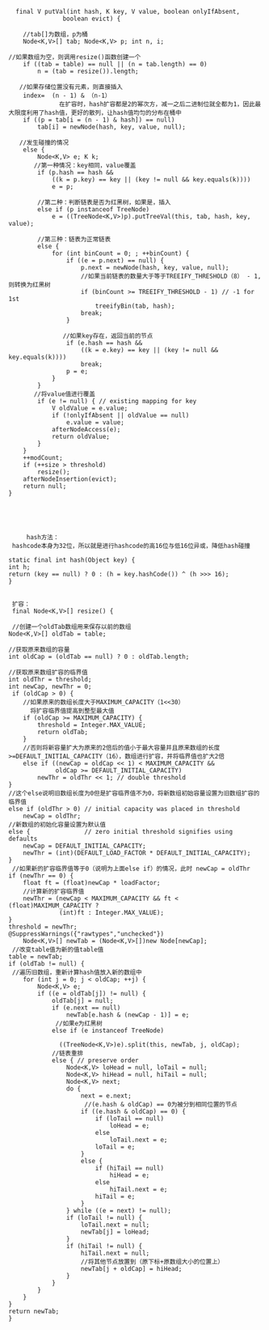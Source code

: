       
      final V putVal(int hash, K key, V value, boolean onlyIfAbsent,
                   boolean evict) {
				   
	    //tab[]为数组，p为桶
        Node<K,V>[] tab; Node<K,V> p; int n, i;
		
	//如果数组为空，则调用resize()函数创建一个
        if ((tab = table) == null || (n = tab.length) == 0)
            n = (tab = resize()).length;

       //如果存储位置没有元素，则直接插入
        index=  (n - 1) & （n-1）
                  在扩容时，hash扩容都是2的幂次方，减一之后二进制位就全都为1，因此最大限度利用了hash值，更好的散列，让hash值均匀的分布在桶中
        if ((p = tab[i = (n - 1) & hash]) == null)
            tab[i] = newNode(hash, key, value, null);

       //发生碰撞的情况
        else {
            Node<K,V> e; K k;
           //第一种情况：key相同，value覆盖
            if (p.hash == hash &&
                ((k = p.key) == key || (key != null && key.equals(k))))
                e = p;

            //第二种：判断链表是否为红黑树，如果是，插入
            else if (p instanceof TreeNode)
                e = ((TreeNode<K,V>)p).putTreeVal(this, tab, hash, key, value);

            //第三种：链表为正常链表
            else {
                for (int binCount = 0; ; ++binCount) {
                    if ((e = p.next) == null) {
                        p.next = newNode(hash, key, value, null);
                        //如果当前链表的数量大于等于TREEIFY_THRESHOLD（8） - 1,则转换为红黑树
                        if (binCount >= TREEIFY_THRESHOLD - 1) // -1 for 1st
                            treeifyBin(tab, hash);
                        break;
                    }

                   //如果key存在，返回当前的节点
                    if (e.hash == hash &&
                        ((k = e.key) == key || (key != null && key.equals(k))))
                        break;
                    p = e;
                }
            }
           //将value值进行覆盖
            if (e != null) { // existing mapping for key
                V oldValue = e.value;
                if (!onlyIfAbsent || oldValue == null)
                    e.value = value;
                afterNodeAccess(e);
                return oldValue;
            }
        }
        ++modCount;
        if (++size > threshold)
            resize();
        afterNodeInsertion(evict);
        return null;
    }





         hash方法：
     hashcode本身为32位，所以就是进行hashcode的高16位与低16位异或，降低hash碰撞

    static final int hash(Object key) {
    int h;
    return (key == null) ? 0 : (h = key.hashCode()) ^ (h >>> 16);
    }


     扩容：
     final Node<K,V>[] resize() {

     //创建一个oldTab数组用来保存以前的数组
    Node<K,V>[] oldTab = table;

    //获取原来数组的容量
    int oldCap = (oldTab == null) ? 0 : oldTab.length;

    //获取原来数组扩容的临界值
    int oldThr = threshold;
    int newCap, newThr = 0;
     if (oldCap > 0) {
        //如果原来的数组长度大于MAXIMUM_CAPACITY（1<<30）
          将扩容临界值提高到整型最大值
        if (oldCap >= MAXIMUM_CAPACITY) {
            threshold = Integer.MAX_VALUE;
            return oldTab;
        }
        //否则将新容量扩大为原来的2倍后的值小于最大容量并且原来数组的长度>=DEFAULT_INITIAL_CAPACITY（16），数组进行扩容，并将临界值也扩大2倍
        else if ((newCap = oldCap << 1) < MAXIMUM_CAPACITY &&
                 oldCap >= DEFAULT_INITIAL_CAPACITY)
            newThr = oldThr << 1; // double threshold
    }
    //这个else说明旧数组长度为0但是扩容临界值不为0，将新数组初始容量设置为旧数组扩容的临界值
    else if (oldThr > 0) // initial capacity was placed in threshold
        newCap = oldThr;
    //新数组的初始化容量设置为默认值
    else {               // zero initial threshold signifies using defaults
        newCap = DEFAULT_INITIAL_CAPACITY;
        newThr = (int)(DEFAULT_LOAD_FACTOR * DEFAULT_INITIAL_CAPACITY);
    }
     //如果新的扩容临界值等于0（说明为上面else if）的情况，此时 newCap = oldThr
    if (newThr == 0) {
        float ft = (float)newCap * loadFactor;
        //计算新的扩容临界值
        newThr = (newCap < MAXIMUM_CAPACITY && ft < (float)MAXIMUM_CAPACITY ?
                  (int)ft : Integer.MAX_VALUE);
    }
    threshold = newThr;
    @SuppressWarnings({"rawtypes","unchecked"})
        Node<K,V>[] newTab = (Node<K,V>[])new Node[newCap];
     //改变table值为新的值table值
    table = newTab;
    if (oldTab != null) { 
     //遍历旧数组，重新计算hash值放入新的数组中
        for (int j = 0; j < oldCap; ++j) {
            Node<K,V> e;
            if ((e = oldTab[j]) != null) {
                oldTab[j] = null;
                if (e.next == null)
                    newTab[e.hash & (newCap - 1)] = e;
                 //如果e为红黑树
                else if (e instanceof TreeNode)
                 
                  ((TreeNode<K,V>)e).split(this, newTab, j, oldCap);
                //链表重排
                else { // preserve order
                    Node<K,V> loHead = null, loTail = null;
                    Node<K,V> hiHead = null, hiTail = null;
                    Node<K,V> next;
                    do {
                        next = e.next;
                         //(e.hash & oldCap) == 0为被分到相同位置的节点
                        if ((e.hash & oldCap) == 0) {
                            if (loTail == null)
                                loHead = e;
                            else
                                loTail.next = e;
                            loTail = e;
                        }
                        else {
                            if (hiTail == null)
                                hiHead = e;
                            else
                                hiTail.next = e;
                            hiTail = e;
                        }
                    } while ((e = next) != null);
                    if (loTail != null) {
                        loTail.next = null;
                        newTab[j] = loHead;
                    }
                    if (hiTail != null) {
                        hiTail.next = null;
                        //将其他节点放置到（原下标+原数组大小的位置上）
                        newTab[j + oldCap] = hiHead;
                    }
                }
            }
        }
    }
    return newTab;
    }
